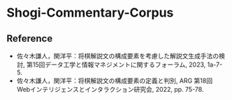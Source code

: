 # Shogi-Commentary-Corpus

## Reference
- 佐々木謙人，関洋平：将棋解説文の構成要素を考慮した解説文生成手法の検討, 第15回データ工学と情報マネジメントに関するフォーラム, 2023, 1a-7-5.
- 佐々木謙人，関洋平：将棋解説文の構成要素の定義と判別, ARG 第18回 Webインテリジェンスとインタラクション研究会, 2022, pp. 75-78.
